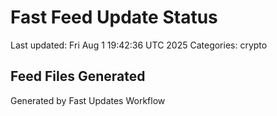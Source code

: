 # Fast Feed Update Status
Last updated: Fri Aug  1 19:42:36 UTC 2025
Categories: crypto

## Feed Files Generated

Generated by Fast Updates Workflow
